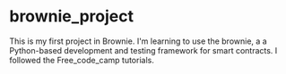 # brownie_project
This is my first project in Brownie. I'm learning to use the brownie, a a Python-based development and testing framework for smart contracts. I followed the Free_code_camp tutorials.
